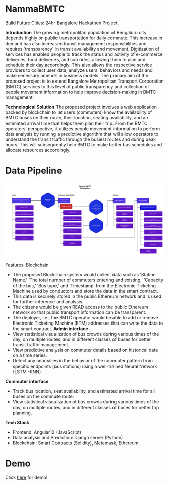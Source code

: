 # NammaBMTC
Build Future Cities: 24hr Bangalore Hackathon Project.

**Introduction**
The growing metropolitan population of Bengaluru city depends highly on public transportation for daily commute. This increase in demand has also increased transit management responsibilities and requires 'transparency' in transit availability and movement. Digitization of services has enabled people to track the status and activity of e-commerce deliveries, food deliveries, and cab rides, allowing them to plan and schedule their day accordingly. This also allows the respective service providers to collect user data, analyze users' behaviors and needs and make necessary amends in business models.
The primary aim of the proposed project is to extend Bangalore Metropolitan Transport Corporation (BMTC) services to this level of public transparency and collection of people movement information to help improve decision-making in BMTC management.

**Technological Solution**
The proposed project involves a web application backed by blockchain to let users (commuters) know the availability of BMTC buses on their route, their location, seating availability, and an estimated arrival time that helps them plan their trip. 
From the BMTC operators’ perspective, it utilizes people movement information to perform data analysis by running a predictive algorithm that will allow operators to understand the transit traffic through the busiest routes and during peak hours. This will subsequently help BMTC to make better bus schedules and allocate resources accordingly.


# Data Pipeline

![screenshot](https://raw.githubusercontent.com/AshwinKumar-V/NammaBMTC/main/data%20pipeline%20namma%20bmtc.jpg?token=GHSAT0AAAAAABWFTSC4UHHYUFJCIAYOJFPQYXOIC5A)


Features:
Blockchain
- The proposed Blockchain system would collect data such as ‘Station Name,’ ‘The total number of commuters entering and existing,’ ‘Capacity of the bus,’ ‘Bus type,’ and ‘Timestamp’ from the Electronic Ticketing Machine used by conductors and store the data in the smart contract. 
- This data is securely stored in the public Ethereum network and is used for further inference and analysis. 
- The citizens would be given READ access to the public Ethereum network so that public transport information can be transparent.
- The deployer, i.e., the BMTC operator would be able to add or remove Electronic Ticketing Machine (ETM) addresses that can write the data to the smart contract.
**Admin interface**
- View statistical visualization of bus crowds during various times of the day, on multiple routes, and in different classes of buses for better transit traffic management.
- View predictive analysis on commuter details based on historical data on a time series.
- Detect any anomalies in the behavior of the commuter pattern from specific endpoints (bus stations) using a well-trained Neural Network (LSTM -RNN).

**Commuter interface**
- Track bus location, seat availability, and estimated arrival time for all buses on the commute route.
- View statistical visualization of bus crowds during various times of the day, on multiple routes, and in different classes of buses for better trip planning.

**Tech Stack**
- Frontend: Angular12 (JavaScript)
- Data analysis and Prediction: Django server (Python)
- Blockchain: Smart Contracts (Solidity), Metamask, Ethereum

# Demo
Click <a href = "https://drive.google.com/file/d/1fcF3hRcDX28cj9xP5U6W7xbPdvqb4xRY/view?usp=sharing">here</a> for demo!
